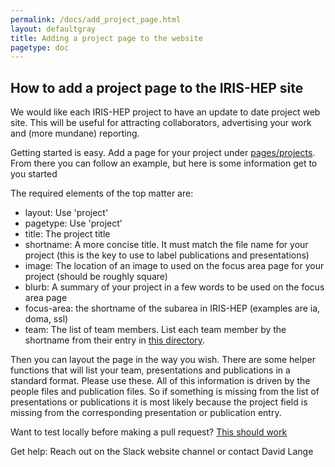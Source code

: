 ```yaml
---
permalink: /docs/add_project_page.html
layout: defaultgray
title: Adding a project page to the website
pagetype: doc
---
```


## How to add a project page to the IRIS-HEP site

We would like each IRIS-HEP project to have an update to date project web site. This will
be useful for attracting collaborators, advertising your work and (more mundane) reporting.

Getting started is easy. Add a page for your project under [pages/projects](https://github.com/iris-hep/iris-hep.github.io/tree/master/pages/projects).
From there you can follow an example, but here is some information get to you started

The required elements of the top matter are:
  * layout: Use 'project'
  * pagetype: Use 'project'
  * title: The project title 
  * shortname: A more concise title. It must match the file name for your project (this is the key to use to label publications and presentations)
  * image: The location of an image to used on the focus area page for your project (should be roughly square)
  * blurb: A summary of your project in a few words to be used on the focus area page
  * focus-area: the shortname of the subarea in IRIS-HEP (examples are ia, doma, ssl)
  * team: The list of team members. List each team member by the shortname from their entry in [this directory](https://github.com/iris-hep/iris-hep.github.io/tree/master/_data/people).

Then you can layout the page in the way you wish. There are some helper functions 
that will list your team, presentations and publications in a standard format. Please use these.
All of this information is driven by the people files and publication files. So if something is missing
from the list of presentations or publications it is most likely because the project field is missing
from the corresponding presentation or publication entry.

Want to test locally before making a pull request? [This should work](https://jekyllrb.com/docs/)

Get help: Reach out on the Slack website channel or contact David Lange

